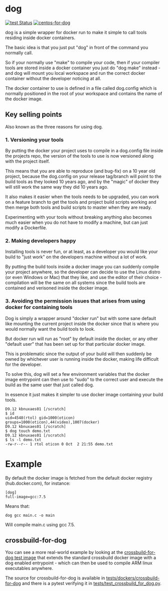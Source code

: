 # dog

[![test Status](https://github.com/rasmus-toftdahl-olesen/dog/workflows/test/badge.svg)](https://github.com/rasmus-toftdahl-olesen/dog/actions?query=workflow%3Atest)
[![centos-for-dog](https://github.com/rasmus-toftdahl-olesen/dog/workflows/centos-for-dog/badge.svg)](https://github.com/rasmus-toftdahl-olesen/dog/actions?query=workflow%3Acentos-for-dog)

dog is a simple wrapper for docker run to make it simple to call tools residing inside docker containers.

The basic idea is that you just put "dog" in front of the command you normally call.

So if your normally use "make" to compile your code, then if your compiler tools 
are stored inside a docker container you just do "dog make" instead - and dog 
will mount you local workspace and run the correct docker container without the 
developer noticing at all.

The docker container to use is defined in a file called dog.config which is 
normally positioned in the root of your workspace and contains the name of the 
docker image.

## Key selling points

Also known as the three reasons for using dog.

### 1. Versioning your tools

By putting the docker your project uses to compile in a dog.config file inside the projects repo, the version of the tools to use is now versioned along with the project itself.

This means that you are able to reproduce (and bug-fix) on a 10 year old project, because the dog.config on your release tag/branch will point to the build tools as they looked 10 years ago, and by the "magic" of docker they will still work the same way they did 10 years ago.

It also makes it easier when the tools needs to be upgraded, you can work on a feature branch to get the tools and project build scripts working and then merge both tools and build scripts to master when they are ready.

Experimenting with your tools without breaking anything also becomes much easier when you do not have to modify a machine, but can just modify a Dockerfile.


### 2. Making developers happy

Installing tools is never fun, or at least, as a developer you would like your build to "just work" on the developers machine without a lot of work.

By putting the build tools inside a docker image you can suddenly compile your project anywhere, so the developer can decide to use the Linux distro (or even Windows or Mac) that they like, and use the editor of their choice - compilation will be the same on all systems since the build tools are contained and verisoned inside the docker image.


### 3. Avoiding the permission issues that arises from using docker for containing tools

Dog is simply a wrapper around "docker run" but with some sane default like mounting the current project inside the docker since that is where you would normally want the build tools to look.

But docker run will run as "root" by default inside the docker, or any other "default user" that has been set up for that particular docker image.

This is problematic since the output of your build will then suddenly be owned by whichever user is running inside the docker, making life difficult for the developer.

To solve this, dog will set a few environment variables that the docker image entrypoint can then use to "sudo" to the correct user and execute the build as the same user that just called dog.

In essence it just makes it simpler to use docker image containing your build tools.

```
D9.12 kbnuxaes01 [/scratch]
$ id
uid=4548(rtol) gid=1000(oticon) groups=1000(oticon),44(video),1007(docker)
D9.12 kbnuxaes01 [/scratch]
$ dog touch demo.txt
D9.12 kbnuxaes01 [/scratch]
$ ls -l demo.txt
-rw-r--r-- 1 rtol oticon 0 Oct  2 21:55 demo.txt
```

# Example

By default the docker image is fetched from the default docker registry (hub.docker.com),
for instance:

```
[dog]
full-image=gcc:7.5
```


Means that:

```
dog gcc main.c -o main

```

Will compile main.c using gcc 7.5.

## crossbuild-for-dog

You can see a more real-world example by looking at the [crossbuild-for-dog test image](https://hub.docker.com/repository/docker/rtol/crossbuild-for-dog) that extends the standard crossbuild docker image with a dog enabled entrypoint - which can then be used to compile ARM linux executables anywhere.

The source for crossbuild-for-dog is available in [tests/dockers/crossbuild-for-dog](tests/dockers/crossbuild-for-dog) and there is a pytest verifying it in [tests/test_crossbuild_for_dog.py](tests/test_crossbuild_for_dog.py).
